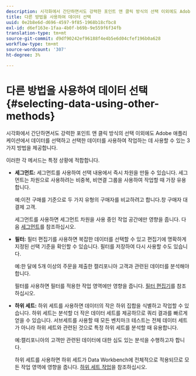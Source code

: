 ```yaml
---
description: 시각화에서 간단하면서도 강력한 포인트 앤 클릭 방식의 선택 이외에도 Adobe 애플리케이션에서 데이터를 선택하고 선택한 데이터를 사용하여 작업하는 데 사용할 수 있는 3가지 방법을 제공합니다.
title: 다른 방법을 사용하여 데이터 선택
uuid: 0e2b8e6d-d696-4597-9f85-1968b18cfbc8
exl-id: d6ef163e-1faa-4b0f-b69b-9e559f6f34fb
translation-type: tm+mt
source-git-commit: d9df90242ef96188f4e4b5e6d04cfef196b0a628
workflow-type: tm+mt
source-wordcount: '307'
ht-degree: 3%

---
```


# 다른 방법을 사용하여 데이터 선택{#selecting-data-using-other-methods}

시각화에서 간단하면서도 강력한 포인트 앤 클릭 방식의 선택 이외에도 Adobe 애플리케이션에서 데이터를 선택하고 선택한 데이터를 사용하여 작업하는 데 사용할 수 있는 3가지 방법을 제공합니다.

이러한 각 메서드는 특정 상황에 적합합니다.

* **세그먼트:** 세그먼트를 사용하여 선택 내용에서 즉시 차원을 만들 수 있습니다. 세그먼트는 차원으로 사용하려는 비중복, 비연결 그룹을 사용하여 작업할 때 가장 유용합니다.

   예:이전 구매를 기준으로 두 가지 유형의 구매자를 비교하려고 합니다.창 구매자 대 결제 고객.

   세그먼트를 사용하면 세그먼트 차원을 사용 중인 작업 공간에만 영향을 줍니다. 다음 [세그먼트](../../../../home/c-get-started/c-analysis-vis/c-seg/c-seg.md#concept-71a333e5c7334e0489c76fca95862fbc)를 참조하십시오.

* **필터:** 필터 편집기를 사용하면 복잡한 데이터를 선택할 수 있고 편집기에 명확하게 지정된 선택 기준을 확인할 수 있습니다. 필터를 저장하여 다시 사용할 수도 있습니다.

   예:한 달에 5개 이상의 주문을 제출한 캘리포니아 고객과 관련된 데이터를 분석해야 합니다.

   필터를 사용하면 필터를 적용한 작업 영역에만 영향을 줍니다. [필터 편집기](../../../../home/c-get-started/c-analysis-vis/c-filter-editors/c-filter-editors.md#concept-2f343ecbed8240f18b0c1f1eccef11e3)를 참조하십시오.

* **하위 세트:** 하위 세트를 사용하면 데이터의 작은 하위 집합을 식별하고 작업할 수 있습니다. 하위 세트는 분석할 더 작은 데이터 세트를 제공하므로 쿼리 결과를 빠르게 얻을 수 있습니다. 서브세트를 사용할 때 모든 벤치마크 테스트는 전체 데이터 세트가 아니라 하위 세트와 관련된 것으로 특정 하위 세트를 분석할 때 유용합니다.

   예:캘리포니아의 고객만 관련된 데이터에 대한 심도 있는 분석을 수행하고자 합니다.

   하위 세트를 사용하면 하위 세트가 Data Workbench에 전체적으로 적용되므로 모든 작업 영역에 영향을 줍니다. [하위 세트 작업](../../../../home/c-get-started/c-vis/c-wk-subsets/c-wk-subsets.md#concept-43809322b6374d5cb2536630a13e943b)을 참조하십시오.
